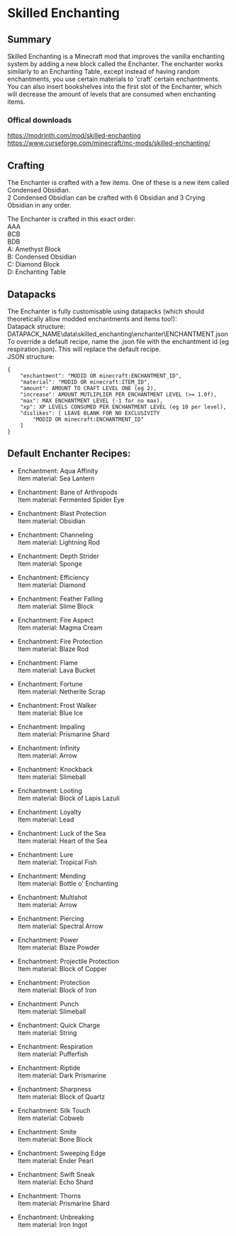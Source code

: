 # Skilled Enchanting
## Summary
Skilled Enchanting is a Minecraft mod that improves the vanilla enchanting system by adding a new block called the Enchanter.
The enchanter works similarly to an Enchanting Table, except instead of having random enchantments, you use certain materials to 'craft' certain enchantments.
You can also insert bookshelves into the first slot of the Enchanter, which will decrease the amount of levels that are consumed when enchanting items.

### Offical downloads
https://modrinth.com/mod/skilled-enchanting
https://www.curseforge.com/minecraft/mc-mods/skilled-enchanting/

## Crafting
The Enchanter is crafted with a few items. One of these is a new item called Condensed Obsidian.
\
2 Condensed Obsidian can be crafted with 6 Obsidian and 3 Crying Obsidian in any order.

The Enchanter is crafted in this exact order:
\
AAA
\
BCB
\
BDB
\
A: Amethyst Block
\
B: Condensed Obsidian
\
C: Diamond Block
\
D: Enchanting Table

## Datapacks
The Enchanter is fully customisable using datapacks (which should theoretically allow modded enchantments and items too!):
\
Datapack structure: DATAPACK_NAME\data\skilled_enchanting\enchanter\ENCHANTMENT.json
\
To override a default recipe, name the .json file with the enchantment id (eg respiration.json). This will replace the default recipe.
\
JSON structure:
```
{
    "enchantment": "MODID OR minecraft:ENCHANTMENT_ID",
    "material": "MODID OR minecraft:ITEM_ID",
    "amount": AMOUNT TO CRAFT LEVEL ONE (eg 2),
    "increase": AMOUNT MUTLIPLIER PER ENCHANTMENT LEVEL (>= 1.0f),
    "max": MAX ENCHANTMENT LEVEL (-1 for no max),
    "xp": XP LEVELS CONSUMED PER ENCHANTMENT LEVEL (eg 10 per level),
    "dislikes": [ LEAVE BLANK FOR NO EXCLUSIVITY
        "MODID OR minecraft:ENCHANTMENT_ID"
    ]
}
```


## Default Enchanter Recipes:
* Enchantment: Aqua Affinity
\
Item material: Sea Lantern


* Enchantment: Bane of Arthropods
\
Item material: Fermented Spider Eye


* Enchantment: Blast Protection
\
Item material: Obsidian


* Enchantment: Channeling
\
Item material: Lightning Rod


* Enchantment: Depth Strider
\
Item material: Sponge


* Enchantment: Efficiency
\
Item material: Diamond


* Enchantment: Feather Falling
\
Item material: Slime Block


* Enchantment: Fire Aspect
\
Item material: Magma Cream


* Enchantment: Fire Protection
\
Item material: Blaze Rod


* Enchantment: Flame
\
Item material: Lava Bucket


* Enchantment: Fortune
\
Item material: Netherite Scrap


* Enchantment: Frost Walker
\
Item material: Blue Ice


* Enchantment: Impaling
\
Item material: Prismarine Shard


* Enchantment: Infinity
\
Item material: Arrow


* Enchantment: Knockback
\
Item material: Slimeball


* Enchantment: Looting
\
Item material: Block of Lapis Lazuli


* Enchantment: Loyalty
\
Item material: Lead


* Enchantment: Luck of the Sea
\
Item material: Heart of the Sea


* Enchantment: Lure
\
Item material: Tropical Fish


* Enchantment: Mending
\
Item material: Bottle o' Enchanting


* Enchantment: Multishot
\
Item material: Arrow


* Enchantment: Piercing
\
Item material: Spectral Arrow


* Enchantment: Power
\
Item material: Blaze Powder


* Enchantment: Projectile Protection
\
Item material: Block of Copper


* Enchantment: Protection
\
Item material: Block of Iron


* Enchantment: Punch
\
Item material: Slimeball


* Enchantment: Quick Charge
\
Item material: String


* Enchantment: Respiration
\
Item material: Pufferfish


* Enchantment: Riptide
\
Item material: Dark Prismarine


* Enchantment: Sharpness
\
Item material: Block of Quartz


* Enchantment: Silk Touch
\
Item material: Cobweb


* Enchantment: Smite
\
Item material: Bone Block


* Enchantment: Sweeping Edge
\
Item material: Ender Pearl


* Enchantment: Swift Sneak
\
Item material: Echo Shard


* Enchantment: Thorns
\
Item material: Prismarine Shard


* Enchantment: Unbreaking
\
Item material: Iron Ingot
